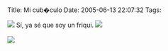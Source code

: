 Title: Mi cub�culo
Date: 2005-06-13 22:07:32
Tags: 

<img border="0" src="mambots/editors/tinymce_exp/jscripts/tiny_mce/plugins/emotions/images/smiley-smile.gif"/> Sí, ya sé que soy un friqui. <img border="0" src="mambots/editors/tinymce_exp/jscripts/tiny_mce/plugins/emotions/images/smiley-embarassed.gif"/><br/><br/><a target="_blank" href="http://files/misc/cubiculo.html"><img border="0" src="files/misc/cubiculo-mini.jpg"/></a><br/><br/><br/><br/>
